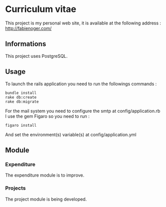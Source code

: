 # Curriculum vitae

This project is my personal web site, it is available at the following address : http://fabienoger.com/

## Informations
This project uses PostgreSQL.

## Usage
To launch the rails application you need to run the followings commands :
```shell
bundle install
rake db:create
rake db:migrate
```

For the mail system you need to configure the smtp at config/application.rb
I use the gem Figaro so you need to run :
```shell
figaro install
```
And set the environment(s) variable(s) at config/application.yml

## Module
### Expenditure
The expenditure module is to improve.
### Projects
The project module is being developed.
